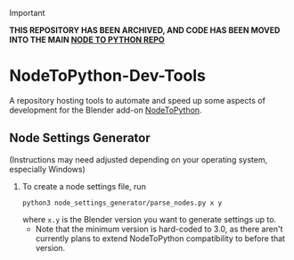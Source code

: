 > [!IMPORTANT]
> **THIS REPOSITORY HAS BEEN ARCHIVED, AND CODE HAS BEEN MOVED INTO THE MAIN [NODE TO PYTHON REPO](https://github.com/BrendanParmer/NodeToPython)**

# NodeToPython-Dev-Tools
A repository hosting tools to automate and speed up some aspects of development for the Blender add-on [NodeToPython](https://github.com/BrendanParmer/NodeToPython).

## Node Settings Generator
(Instructions may need adjusted depending on your operating system, especially Windows)
1. To create a node settings file, run
    ```
    python3 node_settings_generator/parse_nodes.py x y
    ```
    where `x.y` is the Blender version you want to generate settings up to.
    * Note that the minimum version is hard-coded to 3.0, as there aren't currently plans to extend NodeToPython compatibility to before that version. 
